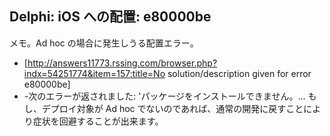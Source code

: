 ## Delphi: iOS への配置: e80000be

メモ。Ad hoc の場合に発生しうる配置エラー。
* [http://answers11773.rssing.com/browser.php?indx=54251774&item=157:title=No solution/description given for error e80000be]
* -次のエラーが返されました: 'パッケージをインストールできません。...
もし、デプロイ対象が Ad hoc でないのであれば、通常の開発に戻すことにより症状を回避することが出来ます。
